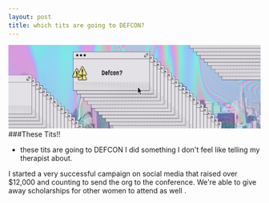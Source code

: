 ```yaml
---
layout: post
title: which tits are going to DEFCON?
--- 
```

![Im going to defcon27](/images/defconwindows.png)
###These Tits!!
- these tits are going to DEFCON
I did something I don't feel like telling my therapist about. 

I started a very successful campaign on social media that raised over $12,000 and counting to send the org to the conference. We're able to give away scholarships for other women to attend as well . 